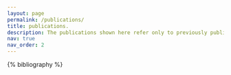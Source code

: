 ```yaml
---
layout: page
permalink: /publications/
title: publications.
description: The publications shown here refer only to previously published journal articles. A complete list of publications including talks, conference papers, pre-prints and awards can be found here:<a href='/assets/pdf/publist.pdf' > Publication List</a>.
nav: true
nav_order: 2
---
```


<!-- _pages/publications.md -->
<div class="publications">

{% bibliography %}

</div>
